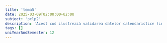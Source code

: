 ```yaml
---
title: 'tema5'
date: 2025-03-09T02:00:00+02:00
subject: 'pclp2'
description: 'Acest cod ilustrează validarea datelor calendaristice (incluzând ani bisecți) și a orei. Teoretic, abordează regulile calendarului, gestionarea ciclurilor orare, validarea intrărilor și controlul fluxului programului prin bucle și condiții.'
tags: []
uniYearAndSemester: 12
---
```


